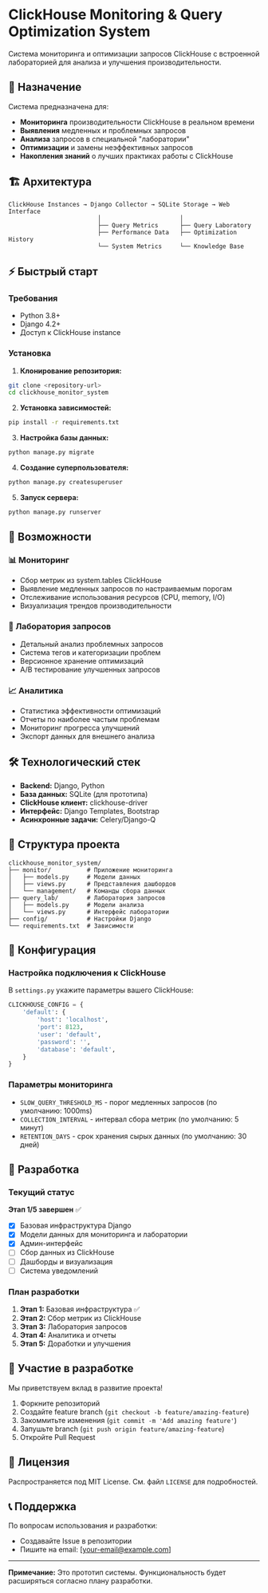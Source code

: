 # ClickHouse Monitoring & Query Optimization System

Система мониторинга и оптимизации запросов ClickHouse с встроенной лабораторией для анализа и улучшения производительности.

## 🎯 Назначение

Система предназначена для:
- **Мониторинга** производительности ClickHouse в реальном времени
- **Выявления** медленных и проблемных запросов  
- **Анализа** запросов в специальной "лаборатории"
- **Оптимизации** и замены неэффективных запросов
- **Накопления знаний** о лучших практиках работы с ClickHouse

## 🏗 Архитектура

```
ClickHouse Instances → Django Collector → SQLite Storage → Web Interface
                         │                      │
                         ├── Query Metrics      ├── Query Laboratory
                         ├── Performance Data   ├── Optimization History
                         └── System Metrics     └── Knowledge Base
```

## ⚡ Быстрый старт

### Требования
- Python 3.8+
- Django 4.2+
- Доступ к ClickHouse instance

### Установка

1. **Клонирование репозитория:**
```bash
git clone <repository-url>
cd clickhouse_monitor_system
```

2. **Установка зависимостей:**
```bash
pip install -r requirements.txt
```

3. **Настройка базы данных:**
```bash
python manage.py migrate
```

4. **Создание суперпользователя:**
```bash
python manage.py createsuperuser
```

5. **Запуск сервера:**
```bash
python manage.py runserver
```

## 🚀 Возможности

### 📊 Мониторинг
- Сбор метрик из system.tables ClickHouse
- Выявление медленных запросов по настраиваемым порогам
- Отслеживание использования ресурсов (CPU, memory, I/O)
- Визуализация трендов производительности

### 🔬 Лаборатория запросов
- Детальный анализ проблемных запросов
- Система тегов и категоризации проблем
- Версионное хранение оптимизаций
- A/B тестирование улучшенных запросов

### 📈 Аналитика
- Статистика эффективности оптимизаций
- Отчеты по наиболее частым проблемам
- Мониторинг прогресса улучшений
- Экспорт данных для внешнего анализа

## 🛠 Технологический стек

- **Backend:** Django, Python
- **База данных:** SQLite (для прототипа)
- **ClickHouse клиент:** clickhouse-driver
- **Интерфейс:** Django Templates, Bootstrap
- **Асинхронные задачи:** Celery/Django-Q

## 📁 Структура проекта

```
clickhouse_monitor_system/
├── monitor/          # Приложение мониторинга
│   ├── models.py     # Модели данных
│   ├── views.py      # Представления дашбордов
│   └── management/   # Команды сбора данных
├── query_lab/        # Лаборатория запросов
│   ├── models.py     # Модели анализа
│   └── views.py      # Интерфейс лаборатории
├── config/           # Настройки Django
└── requirements.txt  # Зависимости
```

## 🔧 Конфигурация

### Настройка подключения к ClickHouse

В `settings.py` укажите параметры вашего ClickHouse:

```python
CLICKHOUSE_CONFIG = {
    'default': {
        'host': 'localhost',
        'port': 8123,
        'user': 'default',
        'password': '',
        'database': 'default',
    }
}
```

### Параметры мониторинга

- `SLOW_QUERY_THRESHOLD_MS` - порог медленных запросов (по умолчанию: 1000ms)
- `COLLECTION_INTERVAL` - интервал сбора метрик (по умолчанию: 5 минут)
- `RETENTION_DAYS` - срок хранения сырых данных (по умолчанию: 30 дней)

## 🚦 Разработка

### Текущий статус
**Этап 1/5 завершен** ✅
- [x] Базовая инфраструктура Django
- [x] Модели данных для мониторинга и лаборатории
- [x] Админ-интерфейс
- [ ] Сбор данных из ClickHouse
- [ ] Дашборды и визуализация
- [ ] Система уведомлений

### План разработки

1. **Этап 1:** Базовая инфраструктура ✅
2. **Этап 2:** Сбор метрик из ClickHouse 
3. **Этап 3:** Лаборатория запросов
4. **Этап 4:** Аналитика и отчеты
5. **Этап 5:** Доработки и улучшения

## 🤝 Участие в разработке

Мы приветствуем вклад в развитие проекта! 

1. Форкните репозиторий
2. Создайте feature branch (`git checkout -b feature/amazing-feature`)
3. Закоммитьте изменения (`git commit -m 'Add amazing feature'`)
4. Запушьте branch (`git push origin feature/amazing-feature`)
5. Откройте Pull Request

## 📄 Лицензия

Распространяется под MIT License. См. файл `LICENSE` для подробностей.

## 📞 Поддержка

По вопросам использования и разработки:
- Создавайте Issue в репозитории
- Пишите на email: [your-email@example.com]

---

**Примечание:** Это прототип системы. Функциональность будет расширяться согласно плану разработки.
